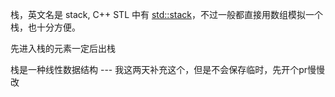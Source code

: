 栈，英文名是 stack, C++ STL 中有 [std::stack](https://en.cppreference.com/w/cpp/container/stack)，不过一般都直接用数组模拟一个栈，也十分方便。

先进入栈的元素一定后出栈

栈是一种线性数据结构
--- 我这两天补充这个，但是不会保存临时，先开个pr慢慢改
